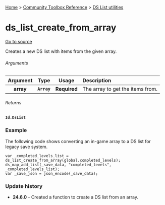 [Home](/README.md) > [Community Toolbox Reference](/Docs/Reference/Reference.md) > [DS List utilities](/Docs/Reference/Groups/DsList.md)

# ds_list_create_from_array

[Go to source](/Community%20Toolbox/scripts/utils_CommunityToolboxDsList/utils_CommunityToolboxDsList.gml#L5)

Creates a new DS list with items from the given array.

###### Arguments

| Argument | Type | Usage | Description |
|:---:|:---:|:---:|:---|
| **array** | **`Array`** | **Required** | The array to get the items from. |

###### Returns
**`Id.DsList`**

### Example

The following code shows converting an in-game array to a DS list for legacy save system.

```gml
var _completed_levels_list = ds_list_create_from_array(global.completed_levels);
ds_map_add_list(_save_data, "completed_levels", _completed_levels_list);
var _save_json = json_encode(_save_data);
```

### Update history

- **24.6.0** - Created a function to create a DS list from an array.
